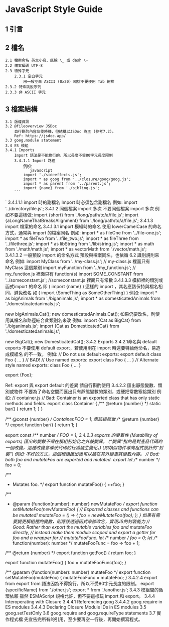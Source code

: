 # JavaScript Style Guide

## 1 引言

## 2 檔名

    2.1 檔案命名 英文小寫、底線 \_ 或 dash \-
    2.2 檔案編碼 UTF-8
    2.3 特殊字元
        2.3.1 空白字元
            用一般空白 ASCII (0x20) 縮排不要使用 Tab 縮排
    2.3.2 特殊跳脫序列
    2.3.3 非 ASCII 字元
    
## 3 檔案結構
    3.1 版權資訊
    3.2 @fileoverview JSDoc
        自行斟酌內容及使時機，但結構以JSDoc 為主 (參考7.2)。
        Ref: https://jsdoc.app/
    3.3 goog.module statement
    3.4 ES 模組
    3.4.1 Imports
        Import 語法是不能換行的，所以長度不受80字元長度限制
        3.4.1.1 Import 路徑
            例如:
            ```javascript
            import './sideeffects.js';
            import * as goog from '../closure/goog/goog.js';
            import * as parent from '../parent.js';
            import {name} from './sibling.js';
	    ```
`
3.4.1.1.1 import 時的副檔名
Import 時必須包含副檔名
					例如:
					 import '../directory/file.js';
3.4.1.2 同個檔案 import 多次
不要同個檔案 import 多次
例如不要這樣做:
import {short} from './long/path/to/a/file.js';
import {aLongNameThatBreaksAlignment} from './long/path/to/a/file.js';
3.4.1.3 import 檔案的命名
	3.4.1.3.1 import 模組時的命名
		使用 lowerCamelCase 的命名方式，通常與 import 的檔案同名
		例如:
		import * as fileOne from '../file-one.js';
import * as fileTwo from '../file_two.js';
import * as fileThree from '../filethree.js';
import * as libString from './lib/string.js';
import * as math from './math/math.js';
import * as vectorMath from './vector/math.js';
3.4.1.3.2 一般預設 import 的命名方式
	預設與檔案同名，也依循 6.2 識別規則來命名
	例如:
	import MyClass from '../my-class.js';  // my-class.js 裡面只有 MyClass 這個類別
import myFunction from '../my_function.js'; // my_function.js 裡面只有 function(s)
import SOME_CONSTANT from '../someconstant.js'; //someconstant.js 裡面只有常數
3.4.1.3.3 模組裡的類別或函式import 的命名
即 ( import {name} ) 這樣的 import ，其名應該保持與檔名相同，避免改名
如 ( import {SomeThing as SomeOtherThing} )
例如:
import * as bigAnimals from './biganimals.js';
import * as domesticatedAnimals from './domesticatedanimals.js';

new bigAnimals.Cat();
new domesticatedAnimals.Cat();
如果仍要改名，則使用其檔名和路徑結合此類別名來改
例如:
import {Cat as BigCat} from './biganimals.js';
import {Cat as DomesticatedCat} from './domesticatedanimals.js';

new BigCat();
new DomesticatedCat();
3.4.2 Exports 
3.4.2.1命名與 default exports
	不要使用 default export，若使用則在 import 時還要特給他命名，易造成模組名
	的不一致。
	例如:
	// Do not use default exports:
export default class Foo { ... } // BAD!
// Use named exports:
export class Foo { ... }
// Alternate style named exports:
class Foo { ... }

export {Foo};

Ref: export 與 export default 的差異
請自行斟酌使用
3.4.2.2 匯出靜態變數、類別或物件
	不要為了命名空間而匯出只有靜態變數的類別，或硬把常數塞給類別
	例如:
	// container.js
// Bad: Container is an exported class that has only static methods and fields.
export class Container {
  /** @return {number} */
  static bar() {
  return 1;
  }
}

/** @const {number} */
Container.FOO = 1;
應該這樣做
/** @return {number} */
export function bar() {
  return 1;
}

export const /** number */ FOO = 1;
3.4.2.3 exports 的變異性 (Mutability of exports)
	匯出的變數不得在模組初始化之外被變異。
(“變異”指的是對產品代碼的一個改變，這種改變會導致代碼的行爲發生變化。)
	(即類似物件導向程式設計的”封裝”)
	例如:
	不好的方式，這個模組匯出後可以被在其外變更其變數內容。
	// Bad: both foo and mutateFoo are exported and mutated.
export let /** number */ foo = 0;

/**
* Mutates foo.
*/
export function mutateFoo() {
  ++foo;
}

/**
* @param {function(number): number} newMutateFoo
*/
export function setMutateFoo(newMutateFoo) {
// Exported classes and functions can be mutated!
  mutateFoo = () => {
foo = newMutateFoo(foo);
  };
}
如果有需要變更模組裡的變數，則應該透過函式來修改它，實現JS的封裝能力
// Good: Rather than export the mutable variables foo and mutateFoo directly,
// instead make them module scoped and export a getter for foo and a wrapper for
// mutateFooFunc.
let /** number */ foo = 0;
let /** function(number): number */ mutateFooFunc = foo => foo + 1;

/** @return {number} */
export function getFoo() {
  return foo;
}

export function mutateFoo() {
  foo = mutateFooFunc(foo);
}

/** @param {function(number): number} mutateFoo */
export function setMutateFoo(mutateFoo) {
  mutateFooFunc = mutateFoo;
}
3.4.2.4 export from
	export from 語法因為不得換行，所以不受80字元長度的限制。
	export {specificName} from './other.js';
export * from './another.js';
3.4.3 模組間的循環依賴
	雖然 ESMAScript 規格允許，但不要這樣玩 import 和 export。
3.4.4 Interoperating with Closure
3.4.4.1 Referencing goog
3.4.4.2 goog.require in ES modules
3.4.4.3 Declaring Closure Module IDs in ES modules
3.5 goog.setTestOnly
3.6 goog.require and goog.requireType statements
3.7 實作程式檔
	先宣告完所有的引用，至少要再空一行後，再開始撰寫程式。
